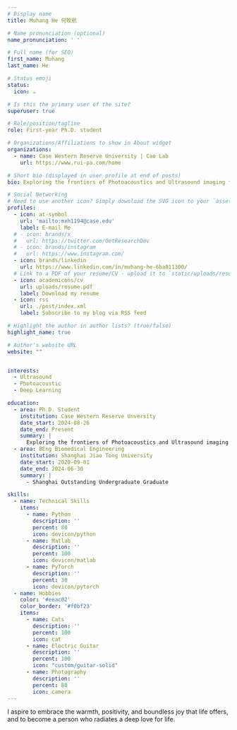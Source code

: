 ```yaml
---
# Display name
title: Muhang He 何牧航

# Name pronunciation (optional)
name_pronunciation: ' '

# Full name (for SEO)
first_name: Muhang
last_name: He

# Status emoji
status:
  icon: ☕️

# Is this the primary user of the site?
superuser: true

# Role/position/tagline
role: First-year Ph.D. student

# Organizations/Affiliations to show in About widget
organizations:
  - name: Case Western Reserve University | Cao Lab
    url: https://www.rui-pa.com/home

# Short bio (displayed in user profile at end of posts)
bio: Exploring the frontiers of Photoacoustics and Ultrasound imaging for innovative research and advanced biomedical applications.

# Social Networking
# Need to use another icon? Simply download the SVG icon to your `assets/media/icons/` folder.
profiles:
  - icon: at-symbol
    url: 'mailto:mxh1194@case.edu'
    label: E-mail Me
  # - icon: brands/x
  #   url: https://twitter.com/GetResearchDev
  # - icon: brands/instagram
  #   url: https://www.instagram.com/
  - icon: brands/linkedin
    url: https://www.linkedin.com/in/muhang-he-6ba811300/
  # Link to a PDF of your resume/CV - upload it to `static/uploads/resume.pdf`
  - icon: academicons/cv
    url: uploads/resume.pdf
    label: Download my resume
  - icon: rss
    url: ./post/index.xml
    label: Subscribe to my blog via RSS feed

# Highlight the author in author lists? (true/false)
highlight_name: true

# Author's website URL
website: ""


interests:
  - Ultrasound
  - Photoacoustic
  - Deep Learning

education:
  - area: Ph.D. Student
    institution: Case Western Reserve Unversity
    date_start: 2024-08-26
    date_end: Present
    summary: |
      Exploring the frontiers of Photoacoustics and Ultrasound imaging for innovative research and advanced biomedical applications. Supervised by <a href="https://www.rui-pa.com/home">Dr. Rui Cao</a>.
  - area: BEng Biomedical Engineering
    institution: Shanghai Jiao Tong University
    date_start: 2020-09-01
    date_end: 2024-06-30
    summary: |
      - Shanghai Outstanding Undergraduate Graduate 

skills:
  - name: Technical Skills
    items:
      - name: Python
        description: ''
        percent: 80
        icon: devicon/python
      - name: Matlab
        description: ''
        percent: 100
        icon: devicon/matlab
      - name: PyTorch
        description: ''
        percent: 30
        icon: devicon/pytorch
  - name: Hobbies
    color: '#eeac02'
    color_border: '#f0bf23'
    items:
      - name: Cats
        description: ''
        percent: 100
        icon: cat
      - name: Electric Guitar
        description: ''
        percent: 100
        icon: "custom/guitar-solid"
      - name: Photography
        description: ''
        percent: 80
        icon: camera
---
```



I aspire to embrace the warmth, positivity, and boundless joy that life offers, and to become a person who radiates a deep love for life.



